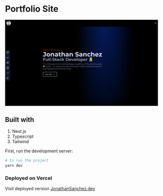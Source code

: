 # Portfolio Site

![screenshot](/public/screenshot.png)
## Built with
1. Next.js
2. Typescript
3. Tailwind

First, run the development server:

```bash
# to run the project 
yarn dev
```

### Deployed on Vercel 

Visit deployed version [JonathanSanchez.dev](http://www.jonathansanchez.dev)

